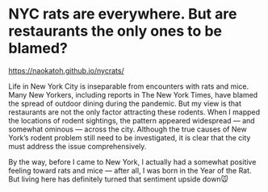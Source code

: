 # NYC rats are everywhere. But are restaurants the only ones to be blamed? 

https://naokatoh.github.io/nycrats/ 

Life in New York City is inseparable from encounters with rats and mice. Many New Yorkers, including reports in The New York Times, have blamed the spread of outdoor dining during the pandemic. But my view is that restaurants are not the only factor attracting these rodents. When I mapped the locations of rodent sightings, the pattern appeared widespread — and somewhat ominous — across the city. Although the true causes of New York’s rodent problem still need to be investigated, it is clear that the city must address the issue comprehensively.

By the way, before I came to New York, I actually had a somewhat positive feeling toward rats and mice — after all, I was born in the Year of the Rat. But living here has definitely turned that sentiment upside down🐭
